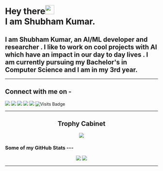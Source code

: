 # Hey there<img src="https://raw.githubusercontent.com/arnoob16/arnoob16/master/wave.gif" width="30px"><br>I am Shubham Kumar.

## I am Shubham Kumar, an AI/ML developer and researcher . I like to work on cool projects with AI which have an impact in our day to day lives . I am currently pursuing my Bachelor's in Computer Science and I am in my 3rd year.


---

## Connect with me on - 
[<img src="https://img.shields.io/badge/linkedin-%230077B5.svg?&style=for-the-badge&logo=linkedin&logoColor=white"/>](https://www.linkedin.com/in/shubham-kumar-7b0a5a16a/) 
[<img src = "https://img.shields.io/badge/instagram-%23E4405F.svg?&style=for-the-badge&logo=instagram&logoColor=white">](https://www.instagram.com/shubhamkumar2091/?hl=en)
[<img src ="https://img.shields.io/badge/Email-Here-%23E4405F.svg?&style=for-the-badge&logo=&logoColor=white%22">](mailto:contactshubhamkr2091@gmail.com)
[<img src ="https://img.shields.io/badge/Download-Resume-AA00FF.svg?&style=for-the-badge&logo=docusign&logoColor=white%22">](https://drive.google.com/file/d/1-F-1ynE2F2WRTvIqNQuD1iwXSflyLrmC/view)
[<img src ="https://img.shields.io/badge/Website-AD-%231877F2.svg?&style=for-the-badge&logo=&logoColor=white%22">](https://zyberg2091.github.io/)  ![Visits Badge](https://badges.pufler.dev/visits/zyberg2091/zyberg2091?style=for-the-badge)

---

## <h2 align=center> Trophy Cabinet </h2>

<p align=center>
<img align=center src="https://github-profile-trophy.vercel.app/?username=arnoob16&theme=monokai&row=2&column=3&margin-w=8&margin-h=8">
</p>

### Some of my GitHub Stats	---
<p align=center>    	
    <img src="https://spotify-github-profile.vercel.app/api/view?uid=ebsz92hxatdvrdbskmjasbzzo&cover_image=false"/>
    <img src="https://github-readme-stats.vercel.app/api/top-langs/?username=zyberg2091&theme=dark">	
</p>

---

